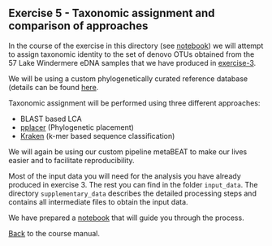 ## Exercise 5 - Taxonomic assignment and comparison of approaches ##

In the course of the exercise in this directory (see [notebook](https://github.com/HullUni-bioinformatics/metabarcode-course-2016/blob/master/data/exercise-5/results_backup/Taxonomic_assignment.ipynb)) we will attempt to assign taxonomic identity to the set of denovo OTUs obtained from the 57 Lake Windermere eDNA samples that we have produced in [exercise-3](https://github.com/HullUni-bioinformatics/metabarcode-course-2016/tree/master/data/exercise-3).

We will be using a custom phylogenetically curated reference database (details can be found [here](https://github.com/HullUni-bioinformatics/metabarcode-course-2016/tree/master/data/exercise-5/supplementary_data/reference_db). 

Taxonomic assignment will be performed using three different approaches:
 - BLAST based LCA
 - [pplacer](http://matsen.fhcrc.org/pplacer/) (Phylogenetic placement)
 - [Kraken](http://ccb.jhu.edu/software/kraken/MANUAL.html) (k-mer based sequence classification)

We will again be using our custom pipeline metaBEAT to make our lives easier and to facilitate reproducibility. 

Most of the input data you will need for the analysis you have already produced in exercise 3. The rest you can find in the folder `input_data`. The directory `supplementary_data` describes the detailed processing steps and contains all intermediate files to obtain the input data.

We have prepared a [notebook](https://github.com/HullUni-bioinformatics/metabarcode-course-2016/blob/master/data/exercise-5/results_backup/Taxonomic_assignment.ipynb) that will guide you through the process.

[Back](https://docs.google.com/document/d/1h9d0JrTsDLzsOV5klMkD47807dWTmcXN3uxoYp0ei64/edit#heading=h.wgy7cwfmxgon) to the course manual.
